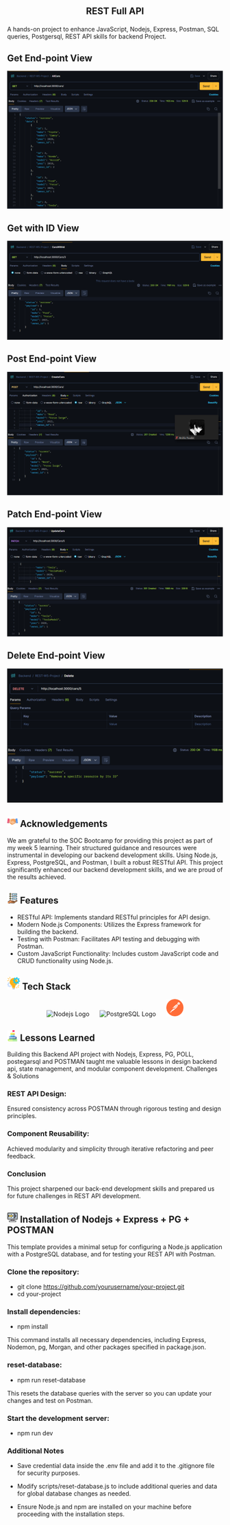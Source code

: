 
## <p align="center">REST Full API</p>

A hands-on project to enhance JavaScript, Nodejs, Express, Postman, SQL queries, Postgersql, REST API skills for backend Project.
## Get End-point View
![Screenshot](./assets/get.png)
## Get with ID View
![Screenshot](./assets/getWithId.png)

## Post End-point View
![Screenshot](./assets/post.png)

## Patch End-point View
![Screenshot](./assets/update.png)

## Delete End-point View
![Screenshot](./assets/delete.png)

## <img src="./assets/handshake.png" alt="Logo" width="25" height="25"> Acknowledgements

We am grateful to the SOC Bootcamp for providing this project as part of my week 5 learning. Their structured guidance and resources were instrumental in developing our backend development skills. Using Node.js, Express, PostgreSQL, and Postman, I built a robust RESTful API. This project significantly enhanced our backend development skills, and we are proud of the results achieved.

## <img src="./assets/new-features.png" alt="Logo" width="25" height="25"> Features

- RESTful API: Implements standard RESTful principles for API design.
- Modern Node.js Components: Utilizes the Express framework for building the backend.
- Testing with Postman: Facilitates API testing and debugging with Postman.
- Custom JavaScript Functionality: Includes custom JavaScript code and CRUD functionality using Node.js.
## <img src="./assets/tech-icon.png" alt="Logo" width="30" height="30"> Tech Stack

<p align="center">
  <img src="https://upload.wikimedia.org/wikipedia/commons/thumb/d/d9/Node.js_logo.svg/512px-Node.js_logo.svg.png?20170401104355" alt="Nodejs Logo" width="80" height="40" style="margin-right: 20px;">
  <img src="https://wiki.postgresql.org/images/a/a4/PostgreSQL_logo.3colors.svg" alt="PostgreSQL Logo" width="80" height="40" style="margin-right: 20px;">
  <img src="assets/POSTMAN.svg" alt="POSTMAN Logo" width="40" height="40">
</p>


## <img src="assets/goal.png" alt="Logo" width="25" height="25"> Lessons Learned

Building this Backend API project with Nodejs, Express, PG, POLL, postegarsql and POSTMAN taught me valuable lessons in design backend api, state management, and modular component development.
Challenges & Solutions

### REST API Design:
Ensured consistency across POSTMAN through rigorous testing and design principles.

### Component Reusability:
Achieved modularity and simplicity through iterative refactoring and peer feedback.

### Conclusion
This project sharpened our back-end development skills and prepared us for future challenges in REST API development.

## <img src="./assets/install.png" alt="Logo" width="25" height="25"> Installation of Nodejs + Express + PG + POSTMAN 

This template provides a minimal setup for configuring a Node.js application with a PostgreSQL database, and for testing your REST API with Postman.
### Clone the repository:
* git clone https://github.com/yourusername/your-project.git
* cd your-project
### Install dependencies:

* npm install

This command installs all necessary dependencies, including Express, Nodemon, pg, Morgan, and other packages specified in package.json.

### reset-database:
* npm run reset-database

This resets the database queries with the server so you can update your changes and test on Postman.

### Start the development server:
* npm run dev

### Additional Notes

* Save credential data inside the .env file and add it to the .gitignore file for security purposes.

* Modify scripts/reset-database.js to include additional queries and data for global database changes as needed.
    
* Ensure Node.js and npm are installed on your machine before proceeding with the installation steps.